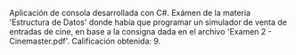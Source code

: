 Aplicación de consola desarrollada con C#.
Exámen de la materia 'Estructura de Datos' donde había que programar un simulador de venta de entradas de cine,
en base a la consigna dada en el archivo 'Examen 2 - Cinemaster.pdf'. 
Calificación obtenida: 9.
